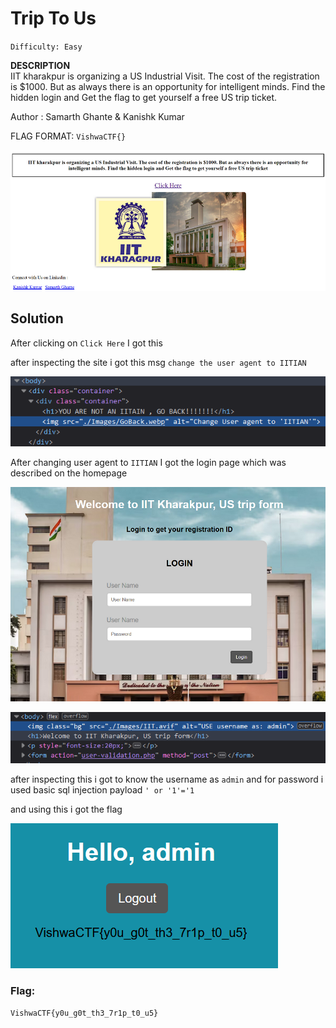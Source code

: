 # Trip To Us
`Difficulty: Easy`

**DESCRIPTION**<br>
IIT kharakpur is organizing a US Industrial Visit. The cost of the registration is $1000. But as always there is an opportunity for intelligent minds. Find the hidden login and Get the flag to get yourself a free US trip ticket.

Author : Samarth Ghante & Kanishk Kumar

FLAG FORMAT: `VishwaCTF{}`

![](../../assets/1_eLeGvfdd9kF0zH4FyvjSQw.png)

## Solution

After clicking on `Click Here` I got this

after inspecting the site i got this msg `change the user agent to IITIAN`

![](../../assets/1_fYxnIDPtH6ITBeqz_vKEnQ.png)

After changing user agent to `IITIAN` I got the login page which was described on the homepage

![](../../assets/1_WFsXuhVkS2ENE8F_GmFxAw.png)

![](../../assets/1_WaVC6GCTDwiOsQGGdvZEaw.png)

after inspecting this i got to know the username as `admin` and for password i used basic sql injection payload `' or '1'='1`

and using this i got the flag

![](../../assets/1_CFhCn8JnW7wi1LetG3M5mQ.png)

### Flag:
`VishwaCTF{y0u_g0t_th3_7r1p_t0_u5}`


